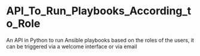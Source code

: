 # API_To_Run_Playbooks_According_to_Role
An API in Python to run Ansible playbooks based on the roles of the users, it can be triggered via a welcome interface or via email
